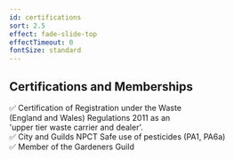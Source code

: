 ```yaml
---
id: certifications
sort: 2.5
effect: fade-slide-top
effectTimeout: 0
fontSize: standard
---
```

## Certifications and Memberships

✅ Certification of Registration under the Waste <br /> (England and Wales) Regulations 2011 as an <br />'upper tier waste carrier and dealer'. <br />
✅ City and Guilds NPCT Safe use of pesticides (PA1, PA6a) <br />
✅ Member of the Gardeners Guild <br />
